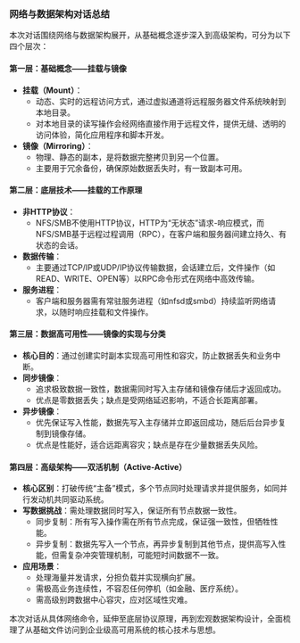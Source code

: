 ### 网络与数据架构对话总结

本次对话围绕网络与数据架构展开，从基础概念逐步深入到高级架构，可分为以下四个层次：

#### 第一层：基础概念——挂载与镜像
- **挂载（Mount）**：
  - 动态、实时的远程访问方式，通过虚拟通道将远程服务器文件系统映射到本地目录。
  - 对本地目录的读写操作会经网络直接作用于远程文件，提供无缝、透明的访问体验，简化应用程序和脚本开发。
- **镜像（Mirroring）**：
  - 物理、静态的副本，是将数据完整拷贝到另一个位置。
  - 主要用于冗余备份，确保原始数据丢失时，有一致副本可用。

#### 第二层：底层技术——挂载的工作原理
- **非HTTP协议**：
  - NFS/SMB不使用HTTP协议，HTTP为“无状态”请求-响应模式，而NFS/SMB基于远程过程调用（RPC），在客户端和服务器间建立持久、有状态的会话。
- **数据传输**：
  - 主要通过TCP/IP或UDP/IP协议传输数据，会话建立后，文件操作（如READ、WRITE、OPEN等）以RPC命令形式在网络中高效传输。
- **服务进程**：
  - 客户端和服务器需有常驻服务进程（如nfsd或smbd）持续监听网络请求，以随时响应挂载和文件操作。

#### 第三层：数据高可用性——镜像的实现与分类
- **核心目的**：通过创建实时副本实现高可用性和容灾，防止数据丢失和业务中断。
- **同步镜像**：
  - 追求极致数据一致性，数据需同时写入主存储和镜像存储后才返回成功。
  - 优点是零数据丢失；缺点是受网络延迟影响，不适合长距离部署。
- **异步镜像**：
  - 优先保证写入性能，数据先写入主存储并立即返回成功，随后后台异步复制到镜像存储。
  - 优点是性能好，适合远距离容灾；缺点是存在少量数据丢失风险。

#### 第四层：高级架构——双活机制（Active-Active）
- **核心区别**：打破传统“主备”模式，多个节点同时处理请求并提供服务，如同并行发动机共同驱动系统。
- **写数据挑战**：需处理数据同时写入，保证所有节点数据一致性。
  - 同步复制：所有写入操作需在所有节点完成，保证强一致性，但牺牲性能。
  - 异步复制：数据先写入一个节点，再异步复制到其他节点，提供高写入性能，但需复杂冲突管理机制，可能短时间数据不一致。
- **应用场景**：
  - 处理海量并发请求，分担负载并实现横向扩展。
  - 需极高业务连续性，不容忍任何停机（如金融、医疗系统）。
  - 需高级别跨数据中心容灾，应对区域性灾难。

本次对话从具体网络命令，延伸至底层协议原理，再到宏观数据架构设计，全面梳理了从基础文件访问到企业级高可用系统的核心技术与思想。
